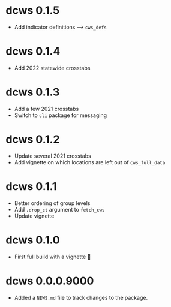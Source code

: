 # dcws 0.1.5

* Add indicator definitions --> `cws_defs`

# dcws 0.1.4

* Add 2022 statewide crosstabs

# dcws 0.1.3

* Add a few 2021 crosstabs
* Switch to `cli` package for messaging

# dcws 0.1.2

* Update several 2021 crosstabs
* Add vignette on which locations are left out of `cws_full_data`

# dcws 0.1.1

* Better ordering of group levels
* Add `.drop_ct` argument to `fetch_cws`
* Update vignette

# dcws 0.1.0

* First full build with a vignette :tada:

# dcws 0.0.0.9000

* Added a `NEWS.md` file to track changes to the package.
